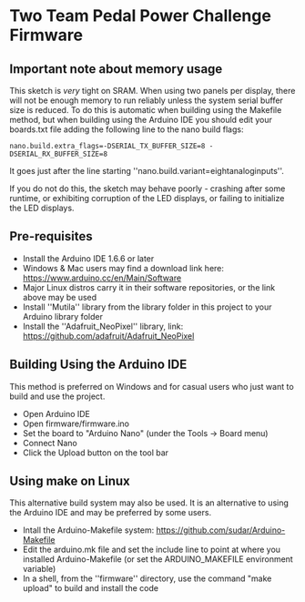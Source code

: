 # Two Team Pedal Power Challenge Firmware

## Important note about memory usage

This sketch is *very* tight on SRAM.  When using two panels per display, there will not be enough memory to run reliably unless the system serial buffer size is reduced.  To do this is automatic when building using the Makefile method, but when building using the Arduino IDE you should edit your boards.txt file adding the following line to the nano build flags:

    nano.build.extra_flags=-DSERIAL_TX_BUFFER_SIZE=8 -DSERIAL_RX_BUFFER_SIZE=8

It goes just after the line starting ''nano.build.variant=eightanaloginputs''.

If you do not do this, the sketch may behave poorly - crashing after some runtime, or exhibiting corruption of the LED displays, or failing to initialize the LED displays.

## Pre-requisites

* Install the Arduino IDE 1.6.6 or later
* Windows & Mac users may find a download link here: https://www.arduino.cc/en/Main/Software
* Major Linux distros carry it in their software repositories, or the link above may be used
* Install ''Mutila'' library from the library folder in this project to your Arduino library folder
* Install the ''Adafruit_NeoPixel'' library, link: https://github.com/adafruit/Adafruit_NeoPixel

## Building Using the Arduino IDE

This method is preferred on Windows and for casual users who just want to build and use the project.

* Open Arduino IDE 
* Open firmware/firmware.ino
* Set the board to "Arduino Nano" (under the Tools -> Board menu)
* Connect Nano 
* Click the Upload button on the tool bar

## Using make on Linux

This alternative build system may also be used. It is an alternative to using the Arduino IDE and may be preferred by some users. 

* Intall the Arduino-Makefile system: https://github.com/sudar/Arduino-Makefile
* Edit the arduino.mk file and set the include line to point at where you installed Arduino-Makefile (or set the ARDUINO_MAKEFILE environment variable)
* In a shell, from the ''firmware'' directory, use the command "make upload" to build and install the code


